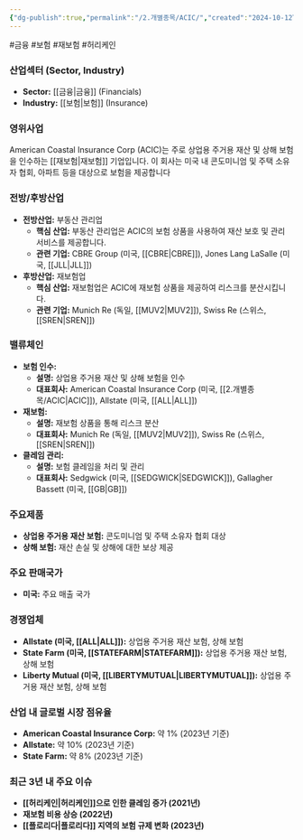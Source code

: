 ```yaml
---
{"dg-publish":true,"permalink":"/2.개별종목/ACIC/","created":"2024-10-12T00:23:39.462+09:00","updated":"2025-07-29T21:37:04.248+09:00"}
---
```


#금융 #보험 #재보험 #허리케인

### 산업섹터 (Sector, Industry)

- **Sector:** [[금융\|금융]] (Financials)
- **Industry:** [[보험\|보험]] (Insurance)

### 영위사업

American Coastal Insurance Corp (ACIC)는 주로 상업용 주거용 재산 및 상해 보험을 인수하는 [[재보험\|재보험]] 기업입니다. 이 회사는 미국 내 콘도미니엄 및 주택 소유자 협회, 아파트 등을 대상으로 보험을 제공합니다


### 전방/후방산업

- **전방산업:** 부동산 관리업
    - **핵심 산업:** 부동산 관리업은 ACIC의 보험 상품을 사용하여 재산 보호 및 관리 서비스를 제공합니다.
    - **관련 기업:** CBRE Group (미국, [[CBRE\|CBRE]]), Jones Lang LaSalle (미국, [[JLL\|JLL]])
- **후방산업:** 재보험업
    - **핵심 산업:** 재보험업은 ACIC에 재보험 상품을 제공하여 리스크를 분산시킵니다.
    - **관련 기업:** Munich Re (독일, [[MUV2\|MUV2]]), Swiss Re (스위스, [[SREN\|SREN]])

### 밸류체인

- **보험 인수:**
    - **설명:** 상업용 주거용 재산 및 상해 보험을 인수
    - **대표회사:** American Coastal Insurance Corp (미국, [[2.개별종목/ACIC\|ACIC]]), Allstate (미국, [[ALL\|ALL]])
- **재보험:**
    - **설명:** 재보험 상품을 통해 리스크 분산
    - **대표회사:** Munich Re (독일, [[MUV2\|MUV2]]), Swiss Re (스위스, [[SREN\|SREN]])
- **클레임 관리:**
    - **설명:** 보험 클레임을 처리 및 관리
    - **대표회사:** Sedgwick (미국, [[SEDGWICK\|SEDGWICK]]), Gallagher Bassett (미국, [[GB\|GB]])

### 주요제품

- **상업용 주거용 재산 보험:** 콘도미니엄 및 주택 소유자 협회 대상
- **상해 보험:** 재산 손실 및 상해에 대한 보상 제공

### 주요 판매국가

- **미국:** 주요 매출 국가

### 경쟁업체

- **Allstate (미국, [[ALL\|ALL]]):** 상업용 주거용 재산 보험, 상해 보험
- **State Farm (미국, [[STATEFARM\|STATEFARM]]):** 상업용 주거용 재산 보험, 상해 보험
- **Liberty Mutual (미국, [[LIBERTYMUTUAL\|LIBERTYMUTUAL]]):** 상업용 주거용 재산 보험, 상해 보험

### 산업 내 글로벌 시장 점유율

- **American Coastal Insurance Corp:** 약 1% (2023년 기준)
- **Allstate:** 약 10% (2023년 기준)
- **State Farm:** 약 8% (2023년 기준)

### 최근 3년 내 주요 이슈

- **[[허리케인\|허리케인]]으로 인한 클레임 증가 (2021년)**
- **재보험 비용 상승 (2022년)**
- **[[플로리다\|플로리다]] 지역의 보험 규제 변화 (2023년)**